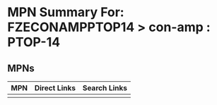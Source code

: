 



# MPN Summary For: FZECONAMPPTOP14 > con-amp : PTOP-14

## MPNs
  

|MPN|Direct Links|Search Links|
| :--- | :--- | :--- |
||||
